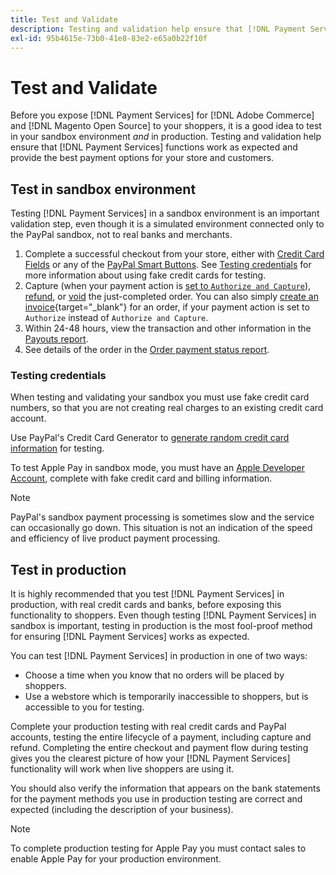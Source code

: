 ```yaml
---
title: Test and Validate
description: Testing and validation help ensure that [!DNL Payment Services] functions work as expected and provide the best payment options for your customers
exl-id: 95b4615e-73b0-41e8-83e2-e65a0b22f10f
---
```

# Test and Validate

Before you expose [!DNL Payment Services] for [!DNL Adobe Commerce] and [!DNL Magento Open Source] to your shoppers, it is a good idea to test in your sandbox environment _and_ in production. Testing and validation help ensure that [!DNL Payment Services] functions work as expected and provide the best payment options for your store and customers.

## Test in sandbox environment

Testing [!DNL Payment Services] in a sandbox environment is an important validation step, even though it is a simulated environment connected only to the PayPal sandbox, not to real banks and merchants.

1. Complete a successful checkout from your store, either with [Credit Card Fields](payments-options.md#credit-card-fields) or any of the [PayPal Smart Buttons](payments-options.md#paypal-smart-buttons). See [Testing credentials](#testing-credentials) for more information about using fake credit cards for testing.
1. Capture (when your payment action is [set to `Authorize and Capture`](onboard.md#set-payment-services-as-payment-method)), [refund](refunds.md), or [void](voids.md) the just-completed order. You can also simply [create an invoice](https://docs.magento.com/user-guide/sales/invoice-create.html){target="_blank"} for an order, if your payment action is set to `Authorize` instead of `Authorize and Capture`.
1. Within 24-48 hours, view the transaction and other information in the [Payouts report](payouts.md).
1. See details of the order in the [Order payment status report](order-payment-status.md).

### Testing credentials

When testing and validating your sandbox you must use fake credit card numbers, so that you are not creating real charges to an existing credit card account.

Use PayPal's Credit Card Generator to [generate random credit card information](https://www.paypal.com/us/smarthelp/article/where-can-i-find-test-credit-card-numbers-ts2157) for testing.

To test Apple Pay in sandbox mode, you must have an [Apple Developer Account](https://developer.apple.com/programs/enroll/), complete with fake credit card and billing information.

>[!NOTE]
>
>PayPal's sandbox payment processing is sometimes slow and the service can occasionally go down. This situation is not an indication of the speed and efficiency of live product payment processing.

## Test in production

It is highly recommended that you test [!DNL Payment Services] in production, with real credit cards and banks, before exposing this functionality to shoppers. Even though testing [!DNL Payment Services] in sandbox is important, testing in production is the most fool-proof method for ensuring [!DNL Payment Services] works as expected.

You can test [!DNL Payment Services] in production in one of two ways:

*  Choose a time when you know that no orders will be placed by shoppers.
*  Use a webstore which is temporarily inaccessible to shoppers, but is accessible to you for testing.

Complete your production testing with real credit cards and PayPal accounts, testing the entire lifecycle of a payment, including capture and refund. Completing the entire checkout and payment flow during testing gives you the clearest picture of how your [!DNL Payment Services] functionality will work when live shoppers are using it.

You should also verify the information that appears on the bank statements for the payment methods you use in production testing are correct and expected (including the description of your business).

>[!NOTE]
>
>To complete production testing for Apple Pay you must contact sales to enable Apple Pay for your production environment.
